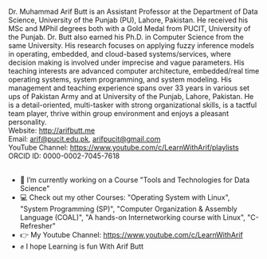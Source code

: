 Dr. Muhammad Arif Butt is an Assistant Professor at the Department of Data Science, University of the Punjab (PU), Lahore, Pakistan. He received his MSc and MPhil degrees both with a Gold Medal from PUCIT, University of the Punjab. Dr. Butt also earned his Ph.D. in Computer Science from the same University. His research focuses on applying fuzzy inference models in operating, embedded, and cloud-based systems/services, where decision making is involved under imprecise and vague parameters. His teaching interests are advanced computer architecture, embedded/real time operating systems, system programming, and system modeling. His management and teaching experience spans over 33 years in various set ups of Pakistan Army and at University of the Punjab, Lahore, Pakistan. He is a detail-oriented, multi-tasker with strong organizational skills, is a tactful team player, thrive within group environment and enjoys a pleasant personality.
<br> Website: http://arifbutt.me
<br> Email: arif@pucit.edu.pk, arifpucit@gmail.com 
<br> YouTube Channel: https://www.youtube.com/c/LearnWithArif/playlists
<br> ORCID ID: 0000-0002-7045-7618
<br>
<br>

  - 👀 I’m currently working on a Course "Tools and Technologies for Data Science"
  - 💻 Check out my other Courses: "Operating System with Linux", "System Programming (SP)", "Computer Organization & Assembly Language (COAL)", "A hands-on Internetworking course with Linux", "C-Refresher"
  - 👉 My Youtube Channel: https://www.youtube.com/c/LearnWithArif
  - ✊️ I hope Learning is fun With Arif Butt


<!---
arifpucit/arifpucit is a ✨ special ✨ repository because its `README.md` (this file) appears on your GitHub profile.
You can click the Preview link to take a look at your changes.
--->
